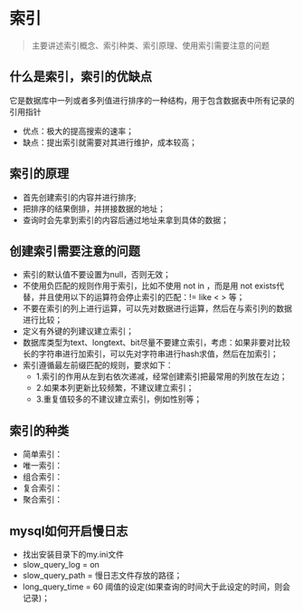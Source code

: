 # 索引

> 主要讲述索引概念、索引种类、索引原理、使用索引需要注意的问题

## 什么是索引，索引的优缺点
它是数据库中一列或者多列值进行排序的一种结构，用于包含数据表中所有记录的引用指针
- 优点：极大的提高搜索的速率；
- 缺点：提出索引就需要对其进行维护，成本较高；

## 索引的原理
- 首先创建索引的内容并进行排序;
- 把排序的结果倒排，并拼接数据的地址；
- 查询时会先拿到索引的内容后通过地址来拿到具体的数据；

## 创建索引需要注意的问题
- 索引的默认值不要设置为null，否则无效；
- 不使用负匹配的规则作用于索引，比如不使用 not in ，而是用 not exists代替，并且使用以下的运算符会停止索引的匹配：!=   like  < > 等；
- 不要在索引的列上进行运算，可以先对数据进行运算，然后在与索引列的数据进行比较；
- 定义有外键的列建议建立索引；
- 数据库类型为text、longtext、bit尽量不要建立索引，考虑：如果非要对比较长的字符串进行加索引，可以先对字符串进行hash求值，然后在加索引；
- 索引遵循最左前缀匹配的规则，要求如下：
  * 1.索引的作用从左到右依次递减，经常创建索引把最常用的列放在左边；
  * 2.如果本列更新比较频繁，不建议建立索引；
  * 3.重复值较多的不建议建立索引，例如性别等；

## 索引的种类
- 简单索引：
- 唯一索引：
- 组合索引：
- 复合索引：
- 聚合索引：

## mysql如何开启慢日志
- 找出安装目录下的my.ini文件
- slow_query_log = on     
- slow_query_path = 慢日志文件存放的路径；
- long_query_time = 60  阈值的设定(如果查询的时间大于此设定的时间，则会记录)；